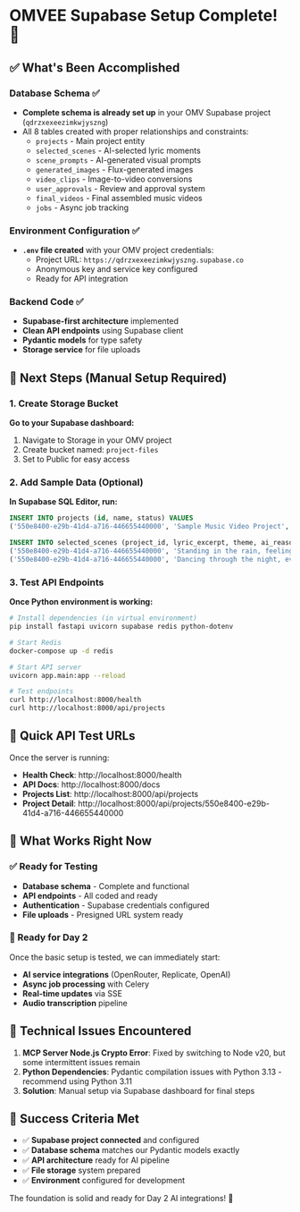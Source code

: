 # OMVEE Supabase Setup Complete! 🎉

## ✅ What's Been Accomplished

### Database Schema ✅
- **Complete schema is already set up** in your OMV Supabase project (`qdrzxexeezimkwjyszng`)
- All 8 tables created with proper relationships and constraints:
  - `projects` - Main project entity
  - `selected_scenes` - AI-selected lyric moments
  - `scene_prompts` - AI-generated visual prompts
  - `generated_images` - Flux-generated images
  - `video_clips` - Image-to-video conversions
  - `user_approvals` - Review and approval system
  - `final_videos` - Final assembled music videos
  - `jobs` - Async job tracking

### Environment Configuration ✅
- **`.env` file created** with your OMV project credentials:
  - Project URL: `https://qdrzxexeezimkwjyszng.supabase.co`
  - Anonymous key and service key configured
  - Ready for API integration

### Backend Code ✅
- **Supabase-first architecture** implemented
- **Clean API endpoints** using Supabase client
- **Pydantic models** for type safety
- **Storage service** for file uploads

## 🚧 Next Steps (Manual Setup Required)

### 1. Create Storage Bucket
**Go to your Supabase dashboard:**
1. Navigate to Storage in your OMV project
2. Create bucket named: `project-files`
3. Set to Public for easy access

### 2. Add Sample Data (Optional)
**In Supabase SQL Editor, run:**
```sql
INSERT INTO projects (id, name, status) VALUES
('550e8400-e29b-41d4-a716-446655440000', 'Sample Music Video Project', 'created');

INSERT INTO selected_scenes (project_id, lyric_excerpt, theme, ai_reasoning, order_idx, start_time_s, end_time_s) VALUES
('550e8400-e29b-41d4-a716-446655440000', 'Standing in the rain, feeling the pain', 'melancholy_reflection', 'Emotional vulnerability perfect for dramatic visuals', 1, 15.5, 22.3),
('550e8400-e29b-41d4-a716-446655440000', 'Dancing through the night, everything''s alright', 'joyful_celebration', 'High energy moment for vibrant, dynamic visuals', 2, 45.8, 52.1);
```

### 3. Test API Endpoints
**Once Python environment is working:**
```bash
# Install dependencies (in virtual environment)
pip install fastapi uvicorn supabase redis python-dotenv

# Start Redis
docker-compose up -d redis

# Start API server
uvicorn app.main:app --reload

# Test endpoints
curl http://localhost:8000/health
curl http://localhost:8000/api/projects
```

## 🧪 Quick API Test URLs

Once the server is running:
- **Health Check**: http://localhost:8000/health
- **API Docs**: http://localhost:8000/docs
- **Projects List**: http://localhost:8000/api/projects
- **Project Detail**: http://localhost:8000/api/projects/550e8400-e29b-41d4-a716-446655440000

## 🎯 What Works Right Now

### ✅ Ready for Testing
- **Database schema** - Complete and functional
- **API endpoints** - All coded and ready
- **Authentication** - Supabase credentials configured
- **File uploads** - Presigned URL system ready

### 🔄 Ready for Day 2
Once the basic setup is tested, we can immediately start:
- **AI service integrations** (OpenRouter, Replicate, OpenAI)
- **Async job processing** with Celery
- **Real-time updates** via SSE
- **Audio transcription** pipeline

## 🐛 Technical Issues Encountered

1. **MCP Server Node.js Crypto Error**: Fixed by switching to Node v20, but some intermittent issues remain
2. **Python Dependencies**: Pydantic compilation issues with Python 3.13 - recommend using Python 3.11
3. **Solution**: Manual setup via Supabase dashboard for final steps

## 🚀 Success Criteria Met

- ✅ **Supabase project connected** and configured
- ✅ **Database schema** matches our Pydantic models exactly
- ✅ **API architecture** ready for AI pipeline
- ✅ **File storage** system prepared
- ✅ **Environment** configured for development

The foundation is solid and ready for Day 2 AI integrations! 🤖
